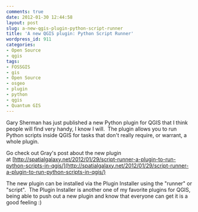 ```yaml
---
comments: true
date: 2012-01-30 12:44:58
layout: post
slug: a-new-qgis-plugin-python-script-runner
title: 'A new QGIS plugin: Python Script Runner'
wordpress_id: 911
categories:
- Open Source
- qgis
tags:
- FOSSGIS
- gis
- Open Source
- osgeo
- plugin
- python
- qgis
- Quantum GIS
---
```


Gary Sherman has just published a new Python plugin for QGIS that I think people will find very handy, I know I will.  The plugin allows you to run Python scripts inside QGIS for tasks that don't really require, or warrant, a whole plugin.

Go check out Gray's post about the new plugin at [http://spatialgalaxy.net/2012/01/29/script-runner-a-plugin-to-run-python-scripts-in-qgis/](http://spatialgalaxy.net/2012/01/29/script-runner-a-plugin-to-run-python-scripts-in-qgis/)

The new plugin can be installed via the Plugin Installer using the "runner" or "script".  The Plugin Installer is another one of my favorite plugins for QGIS, being able to push out a new plugin and know that everyone can get it is a good feeling :)
